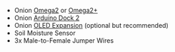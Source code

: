 * Onion [Omega2](https://onion.io/store/omega2/) or [Omega2+](https://onion.io/store/omega2p/)
* Onion [Arduino Dock 2](https://onion.io/store/arduino-dock-r2/)
* Onion [OLED Expansion](https://onion.io/store/oled-expansion/) (optional but recommended)
* Soil Moisture Sensor
* 3x Male-to-Female Jumper Wires
